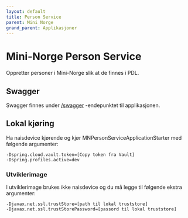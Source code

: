 ```yaml
---
layout: default
title: Person Service
parent: Mini Norge
grand_parent: Applikasjoner
---
```


# Mini-Norge Person Service

Oppretter personer i Mini-Norge slik at de finnes i PDL.

## Swagger
Swagger finnes under [/swagger](https://mn-person-service.dev.intern.nav.no/swagger) -endepunktet til applikasjonen.
 
## Lokal kjøring
Ha naisdevice kjørende og kjør MNPersonServiceApplicationStarter med følgende argumenter:
```
-Dspring.cloud.vault.token=[Copy token fra Vault]
-Dspring.profiles.active=dev
```
   
### Utviklerimage
I utviklerimage brukes ikke naisdevice og du må legge til følgende ekstra argumenter:
```
-Djavax.net.ssl.trustStore=[path til lokal truststore]
-Djavax.net.ssl.trustStorePassword=[passord til lokal truststore]
```
